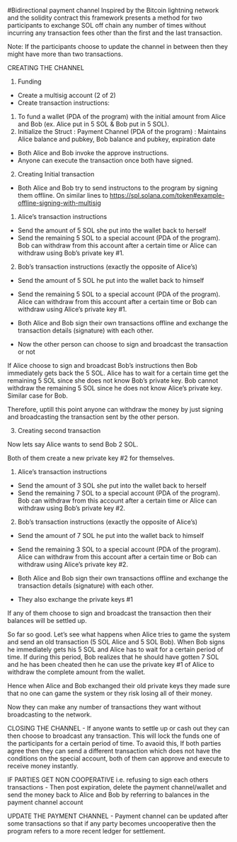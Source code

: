 
#Bidirectional payment channel
Inspired by the Bitcoin lightning network and the solidity contract this framework presents a method for two participants to exchange SOL off chain any number of times without incurring any transaction fees other than the first and the last transaction.

Note: If the participants choose to update the channel in between then they might have more than two transactions. 

CREATING THE CHANNEL

1. Funding 

- Create a multisig account (2 of 2)
- Create transaction instructions:
1) To fund a wallet (PDA of the program) with the initial amount from Alice and Bob (ex. Alice put in 5 SOL & Bob put in 5 SOL).
2) Initialize the Struct : Payment Channel (PDA of the program) :  Maintains Alice balance and pubkey, Bob balance and pubkey, expiration date
- Both Alice and Bob invoke the approve instructions.
- Anyone can execute the transaction once both have signed.

2. Creating Initial transaction

- Both Alice and Bob try to send instructons to the program by signing them offline. On similar lines to https://spl.solana.com/token#example-offline-signing-with-multisig  
1) Alice’s transaction instructions
- Send the amount of 5 SOL she put into the wallet back to herself 
- Send the remaining 5 SOL to a special account (PDA of the program). Bob can withdraw from this account after a certain time or Alice can withdraw using Bob’s private key #1.
2) Bob’s transaction instructions (exactly the opposite of Alice’s)
- Send the amount of 5 SOL he put into the wallet back to himself
- Send the remaining 5 SOL to a special account (PDA of the program). Alice can withdraw from this account after a certain time or Bob can withdraw using Alice’s private key #1.

- Both Alice and Bob sign their own transactions offline and exchange the transaction details (signature) with each other.
- Now the other person can choose to sign and broadcast the transaction or not

If Alice choose to sign and broadcast Bob’s instructions then Bob immediately gets back the 5 SOL. Alice has to wait for a certain time get the remaining 5 SOL since she does not know Bob’s private key. Bob cannot withdraw the remaining 5 SOL since he does not know Alice’s private key. Similar case for Bob.

Therefore, uptill this point anyone can withdraw the money by just signing and broadcasting the transaction sent by the other person. 

3. Creating second transaction

Now lets say Alice wants to send Bob 2 SOL. 

Both of them create a new private key #2 for themselves. 

1) Alice’s transaction instructions
- Send the amount of 3 SOL she put into the wallet back to herself 
- Send the remaining 7 SOL to a special account (PDA of the program). Bob can withdraw from this account after a certain time or Alice can withdraw using Bob’s private key #2.
2) Bob’s transaction instructions (exactly the opposite of Alice’s)
- Send the amount of 7 SOL he put into the wallet back to himself
- Send the remaining 3 SOL to a special account (PDA of the program). Alice can withdraw from this account after a certain time or Bob can withdraw using Alice’s private key #2.

- Both Alice and Bob sign their own transactions offline and exchange the transaction details (signature) with each other.
- They also exchange the private keys #1

If any of them choose to sign and broadcast the transaction then their balances will be settled up. 

So far so good. Let’s see what happens when Alice tries to game the system and send an old transaction (5 SOL Alice and 5 SOL Bob). When Bob signs he immediately gets his 5 SOL and Alice has to wait for a certain period of time. If during this period, Bob realizes that he should have gotten 7 SOL and he has been cheated then he can use the private key #1 of Alice to withdraw the complete amount from the wallet. 

Hence when Alice and Bob exchanged their old private keys they made sure that no one can game the system or they risk losing all of their money. 

Now they can make any number of transactions they want without broadcasting to the network. 

CLOSING THE CHANNEL - If anyone wants to settle up or cash out they can then choose to broadcast any transaction. This will lock the funds one of the participants for a certain period of time. To avaoid this, If both parties agree then they can send a different transaction which does not have the conditions on the special account, both of them can approve and execute to receive money instantly. 


IF PARTIES GET NON COOPERATIVE i.e. refusing to sign each others transactions - Then post expiration, delete the payment channel/wallet and send the money back to Alice and Bob by referring to balances in the payment channel account

UPDATE THE PAYMENT CHANNEL - Payment channel can be updated after some transactions  so that if any party becomes uncooperative then the program refers to a more recent ledger for settlement. 
